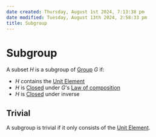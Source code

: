 ```yaml
---  
date created: Thursday, August 1st 2024, 7:13:38 pm  
date modified: Tuesday, August 13th 2024, 2:58:33 pm  
title: Subgroup  
---  
```

# Subgroup  
A subset $H$ is a subgroup of [Group](./Group.md) $G$ if:  
- $H$ contains the [Unit Element](../Unit-Element.md)  
- $H$ is [Closed](../Closure.md#Closed%20under%20law%20of%20composition) under $G$'s [Law of composition](../Law-of-composition.md)  
- $H$ is [Closed](../Closure.md#Closed%20under%20inverse) under inverse  
## Trivial  
A subgroup is trivial if it only consists of the [Unit Element](../Unit-Element.md).  
